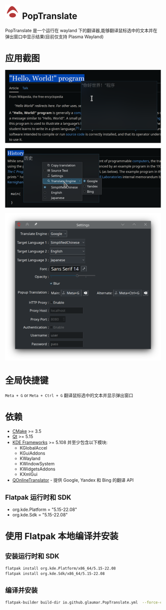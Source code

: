 
# ![](./data/io.github.glaumar.PopTranslate.png) PopTranslate
PopTranslate 是一个运行在 wayland 下的翻译器,能够翻译鼠标选中的文本并在弹出窗口中显示结果(目前仅支持 Plasma Wayland)

# 应用截图

![](./screeshots/Screenshot1.png)

![](./screeshots/Screenshot2.png)

![](./screeshots/Screenshot3.png)

# 全局快捷键
`Meta + G` or `Meta + Ctrl + G` 翻译鼠标选中的文本并显示弹出窗口

# 依赖
- [CMake](https://cmake.org/) >= 3.5
- [Qt](https://www.qt.io/) >= 5.15
- [KDE Frameworks](https://api.kde.org/frameworks/index.html) >= 5.108 并至少包含以下模块:
    - KGlobalAccel
    - KGuiAddons
    - KWayland
    - KWindowSystem
    - KWidgetsAddons
    - KXmlGui
- [QOnlineTranslator](https://github.com/crow-translate/QOnlineTranslator) - 提供 Google, Yandex 和 Bing 的翻译 API
## Flatpak 运行时和 SDK
- org.kde.Platform = "5.15-22.08"
- org.kde.Sdk = "5.15-22.08"

# 使用 Flatpak 本地编译并安装

## 安装运行时和 SDK
```bash
flatpak install org.kde.Platform/x86_64/5.15-22.08
flatpak install org.kde.Sdk/x86_64/5.15-22.08
```

## 编译并安装
```bash
flatpak-builder build-dir io.github.glaumar.PopTranslate.yml  --force-clean --user --install
```